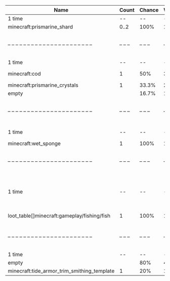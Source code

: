 | Name                                        | Count | Chance | Weight | Comment                                 |
| ------------------------------------------- | ----- | ------ | ------ | --------------------------------------- |
| 1 time                                      |    -- |     -- |     -- |                                         |
| minecraft:prismarine_shard                  |  0..2 |   100% |      1 |                                         |
| – – – – – – – – – – – – – – – – – – – – – – | – – – | – – –  | – – –  | – – – – – – – – – – – – – – – – – – – – |
| 1 time                                      |    -- |     -- |     -- |                                         |
| minecraft:cod                               |     1 |    50% |    3/6 | furnace smelt                           |
| minecraft:prismarine_crystals               |     1 |  33.3% |    2/6 |                                         |
| empty                                       |       |  16.7% |    1/6 |                                         |
| – – – – – – – – – – – – – – – – – – – – – – | – – – | – – –  | – – –  | – – – – – – – – – – – – – – – – – – – – |
| 1 time                                      |    -- |     -- |     -- | killed by player                        |
| minecraft:wet_sponge                        |     1 |   100% |      1 |                                         |
| – – – – – – – – – – – – – – – – – – – – – – | – – – | – – –  | – – –  | – – – – – – – – – – – – – – – – – – – – |
| 1 time                                      |    -- |     -- |     -- | killed by player, random chance: 0.025% |
| loot_table[]minecraft:gameplay/fishing/fish |     1 |   100% |      1 | furnace smelt                           |
| – – – – – – – – – – – – – – – – – – – – – – | – – – | – – –  | – – –  | – – – – – – – – – – – – – – – – – – – – |
| 1 time                                      |    -- |     -- |     -- |                                         |
| empty                                       |       |    80% |    4/5 |                                         |
| minecraft:tide_armor_trim_smithing_template |     1 |    20% |    1/5 |                                         |